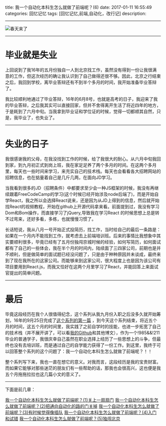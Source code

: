 title: 我一个自动化本科生怎么就做了前端呢？(6)
date: 2017-01-11  16:55:49 
categories: 回忆记忆
tags: [回忆记忆,前端,自动化，改行记] 
description: 

---

![春天来了](http://7ktu2f.com1.z0.glb.clouddn.com/qianduan4.jpg)

---

# 毕业就是失业

上回说到了我16年的五月份独自一人到北京找工作，虽然没有得到一份让我很满意的工作，但这次经历的确让我认识到了自己做得还很不够。因此，北京之行结束之后，我回到学校，离毕业答辩还有不到半个多月的时间，我开始准备毕业答辩了。

我比较顺利地通过了毕业答辩，16年的6月8号，也就是高考的日子，我迎来了我的毕业答辩，之后我其实可以直接回家，但并不舍得离开生活了将近四年的地方，于是耗到了六月中旬。当我拿到毕业证和学位证的时候，觉得一切都顺其自然，只是，我毕业了，也失业了。

---

<!--more-->

# 失业的日子

我很感谢我的父母，在我没找到工作的时候，给了我很大的耐心。从六月中旬我回到家，到九月初正式到岗上班，我在家足足养了两个多月的时间。在这两个多月里，每天也一些时间来学习，来充实自己的技术栈。每天也会看看各大招聘网站的招聘信息，也在掂量着自己是几斤几两，在面向JD学习。

当我看到很多的JD（招聘条件）中都要求至少会一种JS框架的时候，我没有再继续跟着FreeCodeCamp的学习(这个时候已经开始涉及node后端了)，而是开始自学React，我之所以会选择React说来，还是因为从JD上得到的信息，然后就开始找React的视频教程，开始在github上开源代码拿来看。前面提到过，我没有学习Dom和Bom操作，而直接学习了jQuery,导致我在学习React 的时候思想上总是转不过弯来，还好多看，多练，也就慢慢习惯了。

长话短说，我从八月一号开始正式投简历，找工作，当时给自己的最后一条路是：如果在一个月内不能找到工作，就考虑去上前端培训班。后来的事情比我想象中其实要顺利很多，毕竟已经有了五月份独闯京城时候的经验，如何写简历，如何面试都有了自己的一些体会，我在半个月的时间内，陆续面了三四家公司，前期也是并不顺利，但是做简单的面试题已经没问题了，只是由于种种原因并未谈成，最终来到了现在我所在的这家公司。而能够来到这家公司，很大程度上也是因为该公司有项目要用到React.js，而我又恰好在这两个月里学习了React，并能回答上来面试官提出的简单问题。

---

# 最后

毕竟这段经历在我个人很值得纪念，这个系列从我九月份入职之后没多久就开始筹划，16年的9月25日完成了[这个系列的第一篇](http://hktkdy.com/2016/09/25/201609/automation-to-frontend-1/) ，到今天这个系列结束，将近五个月的时间，这五个月的时间里，我实践了之前自学时的技能，也进一步拓宽了自己的技术栈（并不展开讲了，可以看[我的Github](https://github.com/zhangolve)和其他博文），作为一个!985&&!211毕业的普通学子，我很庆幸自己虽然在职业选择上经历了一些思想上的斗争，但最终也没有去培训班，而是通过自己的自学能力获得了一份工作。到这里，我终于可以回答整个系列的这个问题了：我一个自动化本科生怎么就做了前端呢？！！


整个系列写下来，我也一直在想它的意义。对我而言，这段经历是我的宝贵财富。而如果它能够对那些迷茫的朋友们有一些帮助的话，那我也会很高兴，这也便是我五个月拖拖拉拉也这几篇小文的意义了。

---

下面是前几章：

[我一个自动化本科生怎么就做了前端呢？(1)关上一扇扇门](http://hktkdy.com/2016/09/25/201609/automation-to-frontend-1/)
[我一个自动化本科生怎么就做了前端呢？(2)把通向自动化的路的门关掉](http://hktkdy.com/2016/09/25/201609/automation-to-frontend-2/)
[我一个自动化本科生怎么就做了前端呢？(3)有时候觉得像插队](http://hktkdy.com/2016/11/26/201611/automation-to-frontend-3/)
[我一个自动化本科生怎么就做了前端呢？(4)入门和试错](http://hktkdy.com/2016/12/21/201612/automation-to-frontend-4/)
[我一个自动化本科生怎么就做了前端呢？(5)独闯北京](http://hktkdy.com/2016/12/28/201612/automation-to-frontend-5/)


